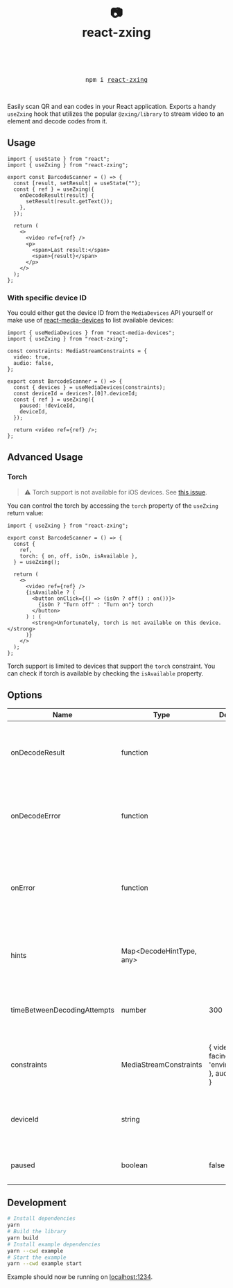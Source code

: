 <div align="center">
  <h1>
    <br/>
    <br/>
    📷
    <br />
    react-zxing
    <br />
    <br />
  </h1>
  <br />
  <pre>npm i <a href="https://www.npmjs.com/package/react-zxing">react-zxing</a></pre>
  <br />
</div>

Easily scan QR and ean codes in your React application. Exports a handy `useZxing` hook that utilizes the popular `@zxing/library` to stream video to an element and decode codes from it.

## Usage

```tsx
import { useState } from "react";
import { useZxing } from "react-zxing";

export const BarcodeScanner = () => {
  const [result, setResult] = useState("");
  const { ref } = useZxing({
    onDecodeResult(result) {
      setResult(result.getText());
    },
  });

  return (
    <>
      <video ref={ref} />
      <p>
        <span>Last result:</span>
        <span>{result}</span>
      </p>
    </>
  );
};
```

### With specific device ID

You could either get the device ID from the `MediaDevices` API yourself or make use of [react-media-devices](https://www.npmjs.com/package/react-media-devices) to list available devices:

```tsx
import { useMediaDevices } from "react-media-devices";
import { useZxing } from "react-zxing";

const constraints: MediaStreamConstraints = {
  video: true,
  audio: false,
};

export const BarcodeScanner = () => {
  const { devices } = useMediaDevices(constraints);
  const deviceId = devices?.[0]?.deviceId;
  const { ref } = useZxing({
    paused: !deviceId,
    deviceId,
  });

  return <video ref={ref} />;
};
```

## Advanced Usage

### Torch

> ⚠️ Torch support is not available for iOS devices. See [this issue](https://github.com/zxing-js/browser/issues/12).

You can control the torch by accessing the `torch` property of the `useZxing` return value:

```tsx
import { useZxing } from "react-zxing";

export const BarcodeScanner = () => {
  const {
    ref,
    torch: { on, off, isOn, isAvailable },
  } = useZxing();

  return (
    <>
      <video ref={ref} />
      {isAvailable ? (
        <button onClick={() => (isOn ? off() : on())}>
          {isOn ? "Turn off" : "Turn on"} torch
        </button>
      ) : (
        <strong>Unfortunately, torch is not available on this device.</strong>
      )}
    </>
  );
};
```

Torch support is limited to devices that support the `torch` constraint. You can check if torch is available by checking the `isAvailable` property.

## Options

<table>
  <thead>
    <tr>
      <th>Name</th>
      <th>Type</th>
      <th>Default</th>
      <th>Description</th>
    </tr>
  </thead>
  <tbody>
    <tr>
      <td>onDecodeResult</td>
      <td>function</td>
      <td></td>
      <td>
        Called when a decode result is found. The result is an instance of 
        <a href="https://github.com/zxing-js/library/blob/master/src/core/Result.ts">
          Result
        </a>
        .
      </td>
    </tr>
    <tr>
      <td>onDecodeError</td>
      <td>function</td>
      <td></td>
      <td>
        Called when an decode error is found. The error is an instance of 
        <a href="https://github.com/zxing-js/library/blob/master/src/core/Exception.ts">
          Exception
        </a>
      </td>
    </tr>
    <tr>
      <td>onError</td>
      <td>function</td>
      <td></td>
      <td>
        Called when any other error occurs, e.g. when the camera stream cannot be accessed.
      </td>
    </tr>
    <tr>
      <td>hints</td>
      <td>Map&lt;DecodeHintType, any&gt;</td>
      <td></td>
      <td>
        A map of additional parameters to pass to the zxing decoder.
      </td>
    </tr>
    <tr>
      <td>timeBetweenDecodingAttempts</td>
      <td>number</td>
      <td>300</td>
      <td>
        The time in milliseconds to wait between decoding attempts.
      </td>
    </tr>
    <tr>
      <td>constraints</td>
      <td>MediaStreamConstraints</td>
      <td>{ video: { facingMode: 'environment' }, audio: false }</td>
      <td>
        The constraints to use when requesting the camera stream.
      </td>
    </tr>
    <tr>
      <td>deviceId</td>
      <td>string</td>
      <td></td>
      <td>
        You may pass an explicit device ID to stream from.
      </td>
    </tr>
    <tr>
      <td>paused</td>
      <td>boolean</td>
      <td>false</td>
      <td>
        Stops the camera stream when true.
      </td>
    </tr>
  </tbody>
</table>

## Development

```sh
# Install dependencies
yarn
# Build the library
yarn build
# Install example dependencies
yarn --cwd example
# Start the example
yarn --cwd example start
```

Example should now be running on [localhost:1234](http://localhost:1234).
